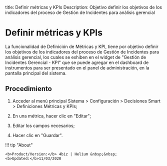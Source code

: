 title: Definir métricas y KPIs
Description: Objetivo definir los objetivos de los indicadores del proceso de Gestión de Incidentes para análisis gerencial
# Definir métricas y KPIs


La funcionalidad de Definición de Métricas y KPI, tiene por objetivo definir los
objetivos de los indicadores del proceso de Gestión de Incidentes para análisis
gerencial, los cuales se exhiben en el widget de "Gestión de Incidentes
Gerencial - KPI" que se puede agregar en el dashboard de instrumentos para ser
presentado en el panel de administración, en la pantalla principal del sistema.

Procedimiento
-----------------

1.  Acceder al menú principal Sistema \> Configuración \> Decisiones Smart \>
    Definiciones Métricas y KPIs;

2.  En una métrica, hacer clic en "Editar";

3.  Editar los campos necesarios;

4.  Hacer clic en "Guardar".




!!! tip "About"

    <b>Product/Version:</b> 4biz | Helium &nbsp;&nbsp;
    <b>Updated:</b>11/03/2020
